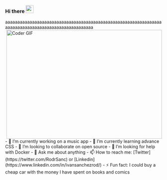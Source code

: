 
### Hi there <img src="https://media.giphy.com/media/hvRJCLFzcasrR4ia7z/giphy.gif" width="25px">
<p align= "left" width="500">aaaaaaaaaaaaaaaaaaaaaaaaaaaaaaaaaaaaaaaaaaaaaaaaaaaaaaaaaaaaaaaaaaaaaaaaaaaaaaaaaaaaaaaaaaaaaaaaaaaa</div>
 <img align="right" src="https://media.giphy.com/media/SWoSkN6DxTszqIKEqv/giphy.gif" alt="Coder GIF" width="500" height="350">
  <br>
- 🔭 I’m currently working on a music app
- 🌱 I’m currently learning advance CSS
- 👯 I’m looking to collaborate on open source
- 🤔 I’m looking for help with Docker
- 💬 Ask me about anything
- 📫 How to reach me: [Twitter](https://twitter.com/RodrSanc) or [Linkedin](https://www.linkedin.com/in/ivansanchezrod/)
- ⚡ Fun fact: I could buy a cheap car with the money I have spent on books and comics


